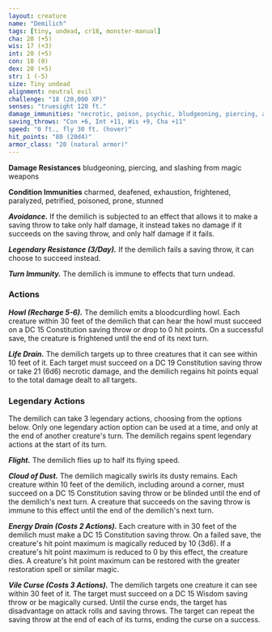 ```yaml
---
layout: creature
name: "Demilich"
tags: [tiny, undead, cr18, monster-manual]
cha: 20 (+5)
wis: 17 (+3)
int: 20 (+5)
con: 10 (0)
dex: 20 (+5)
str: 1 (-5)
size: Tiny undead
alignment: neutral evil
challenge: "18 (20,000 XP)"
senses: "truesight 120 ft."
damage_immunities: "necrotic, poison, psychic, bludgeoning, piercing, and slashing from nonmagical weapons"
saving_throws: "Con +6, Int +11, Wis +9, Cha +11"
speed: "0 ft., fly 30 ft. (hover)"
hit_points: "80 (20d4)"
armor_class: "20 (natural armor)"
---
```


**Damage Resistances** bludgeoning, piercing, and slashing from magic weapons

**Condition Immunities** charmed, deafened, exhaustion, frightened, paralyzed, petrified, poisoned, prone, stunned

***Avoidance.*** If the demilich is subjected to an effect that allows it to make a saving throw to take only half damage, it instead takes no damage if it succeeds on the saving throw, and only half damage if it fails.

***Legendary Resistance (3/Day).*** If the demilich fails a saving throw, it can choose to succeed instead.

***Turn Immunity.*** The demilich is immune to effects that turn undead.

### Actions

***Howl (Recharge 5-6).*** The demilich emits a bloodcurdling howl. Each creature within 30 feet of the demilich that can hear the howl must succeed on a DC 15 Constitution saving throw or drop to 0 hit points. On a successful save, the creature is frightened until the end of its next turn.

***Life Drain.*** The demilich targets up to three creatures that it can see within 10 feet of it. Each target must succeed on a DC 19 Constitution saving throw or take 21 (6d6) necrotic damage, and the demilich regains hit points equal to the total damage dealt to all targets.

### Legendary Actions

The demilich can take 3 legendary actions, choosing from the options below. Only one legendary action option can be used at a time, and only at the end of another creature's turn. The demilich regains spent legendary actions at the start of its turn.

***Flight.*** The demilich flies up to half its flying speed.

***Cloud of Dust.*** The demilich magically swirls its dusty remains. Each creature within 10 feet of the demilich, including around a corner, must succeed on a DC 15 Constitution saving throw or be blinded until the end of the demilich's next turn. A creature that succeeds on the saving throw is immune to this effect until the end of the demilich's next turn.

***Energy Drain (Costs 2 Actions).*** Each creature with in 30 feet of the demilich must make a DC 15 Constitution saving throw. On a failed save, the creature's hit point maximum is magically reduced by 10 (3d6). If a creature's hit point maximum is reduced to 0 by this effect, the creature dies. A creature's hit point maximum can be restored with the greater restoration spell or similar magic.

***Vile Curse (Costs 3 Actions).*** The demilich targets one creature it can see within 30 feet of it. The target must succeed on a DC 15 Wisdom saving throw or be magically cursed. Until the curse ends, the target has disadvantage on attack rolls and saving throws. The target can repeat the saving throw at the end of each of its turns, ending the curse on a success.
